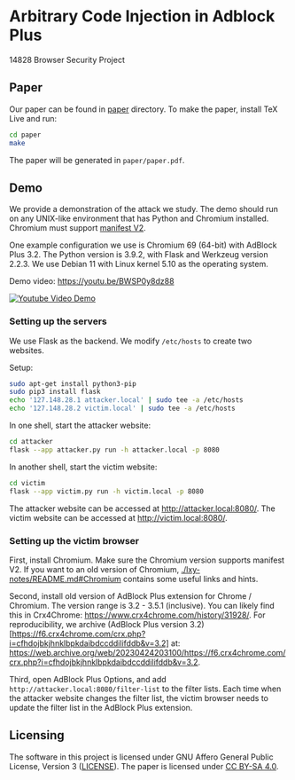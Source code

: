 # Arbitrary Code Injection in Adblock Plus
14828 Browser Security Project

## Paper

Our paper can be found in [paper](./paper) directory. To make the paper,
install TeX Live and run:

```sh
cd paper
make
```

The paper will be generated in `paper/paper.pdf`.

## Demo

We provide a demonstration of the attack we study. The demo should run on any
UNIX-like environment that has Python and Chromium installed. Chromium must
support [manifest V2](https://developer.chrome.com/docs/extensions/mv2/).

One example configuration we use is Chromium 69 (64-bit) with AdBlock Plus 3.2.
The Python version is 3.9.2, with Flask and Werkzeug version 2.2.3. We use
Debian 11 with Linux kernel 5.10 as the operating system.

Demo video: <https://youtu.be/BWSP0y8dz88>

[![Youtube Video Demo](http://img.youtube.com/vi/BWSP0y8dz88/0.jpg)](http://www.youtube.com/watch?v=BWSP0y8dz88)

### Setting up the servers

We use Flask as the backend. We modify `/etc/hosts` to create two websites.

Setup:
```sh
sudo apt-get install python3-pip
sudo pip3 install flask
echo '127.148.28.1 attacker.local' | sudo tee -a /etc/hosts
echo '127.148.28.2 victim.local' | sudo tee -a /etc/hosts
```

In one shell, start the attacker website:
```sh
cd attacker
flask --app attacker.py run -h attacker.local -p 8080
```

In another shell, start the victim website:
```sh
cd victim
flask --app victim.py run -h victim.local -p 8080
```

The attacker website can be accessed at <http://attacker.local:8080/>.
The victim website can be accessed at <http://victim.local:8080/>.

### Setting up the victim browser

First, install Chromium. Make sure the Chromium version supports manifest V2.
If you want to an old version of Chromium,
[./lxy-notes/README.md#Chromium](./lxy-notes/README.md#Chromium) contains some
useful links and hints.

Second, install old version of AdBlock Plus extension for Chrome / Chromium.
The version range is 3.2 - 3.5.1 (inclusive). You can likely find this in
Crx4Chrome: <https://www.crx4chrome.com/history/31928/>.
For reproducibility, we archive (AdBlock Plus version
3.2)[https://f6.crx4chrome.com/crx.php?i=cfhdojbkjhnklbpkdaibdccddilifddb&v=3.2]
at:
<https://web.archive.org/web/20230424203100/https://f6.crx4chrome.com/crx.php?i=cfhdojbkjhnklbpkdaibdccddilifddb&v=3.2>.

Third, open AdBlock Plus Options, and add
`http://attacker.local:8080/filter-list` to the filter lists. Each time when
the attacker website changes the filter list, the victim browser needs to
update the filter list in the AdBlock Plus extension.

## Licensing

The software in this project is licensed under GNU Affero General Public
License, Version 3 ([LICENSE](./LICENSE)). The paper is licensed under
[CC BY-SA 4.0](https://creativecommons.org/licenses/by-sa/4.0/).

